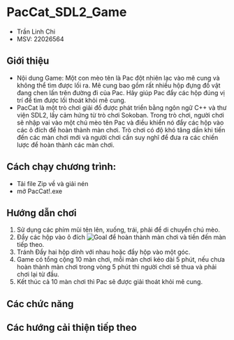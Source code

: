 # PacCat_SDL2_Game
- Trần Linh Chi
- MSV: 22026564
## Giới thiệu 
- Nội dung Game: Một con mèo tên là Pac đột nhiên lạc vào mê cung và không thể tìm được lối ra. Mê cung bao gồm rất nhiều hộp đựng đồ vật đang chen lấn trên đường đi của Pac. Hãy giúp Pac đẩy các hộp đúng vị trí để tìm được lối thoát khỏi mê cung.
- PacCat là một trò chơi giải đố được phát triển bằng ngôn ngữ C++ và thư viện SDL2, lấy cảm hứng từ trò chơi Sokoban. Trong trò chơi, người chơi sẽ nhập vai vào một chú mèo tên Pac và điều khiển nó đẩy các hộp vào các ô đích để hoàn thành màn chơi. Trò chơi có độ khó tăng dần khi tiến đến các màn chơi mới và người chơi cần suy nghĩ để đưa ra các chiến lược để hoàn thành các màn chơi.
## Cách chạy chương trình:
- Tải file Zip về và giải nén
- mở PacCat!.exe
## Hướng dẫn chơi 
1. Sử dụng các phím mũi tên lên, xuống, trái, phải để di chuyển chú mèo.
2. Đẩy các hộp vào ô đích ![Goal](.assets/Icon.png) để hoàn thành màn chơi và tiến đến màn tiếp theo.
3. Tránh Đẩy hai hộp dính với nhau hoặc đẩy hộp vào một góc.
4. Game có tổng cộng 10 màn chơi, mỗi màn chơi kéo dài 5 phút, nếu chưa hoàn thành màn chơi trong vòng 5 phút thì người chơi sẽ thua và phải chơi lại từ đầu.
5. Kết thúc cả 10 màn chơi thì Pac sẽ được giải thoát khỏi mê cung.
## Các chức năng 



## Các hướng cải thiện tiếp theo 
